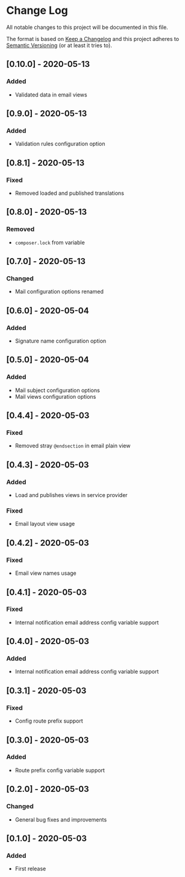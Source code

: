 # Change Log
All notable changes to this project will be documented in this file.

The format is based on [Keep a Changelog](http://keepachangelog.com/)
and this project adheres to [Semantic Versioning](http://semver.org/) (or at least it tries to).

## [0.10.0] - 2020-05-13
### Added
- Validated data in email views

## [0.9.0] - 2020-05-13
### Added
- Validation rules configuration option

## [0.8.1] - 2020-05-13
### Fixed
- Removed loaded and published translations

## [0.8.0] - 2020-05-13
### Removed
- `composer.lock` from variable

## [0.7.0] - 2020-05-13
### Changed
- Mail configuration options renamed

## [0.6.0] - 2020-05-04
### Added
- Signature name configuration option

## [0.5.0] - 2020-05-04
### Added
- Mail subject configuration options
- Mail views configuration options

## [0.4.4] - 2020-05-03
### Fixed
- Removed stray `@endsection` in email plain view

## [0.4.3] - 2020-05-03
### Added
- Load and publishes views in service provider
### Fixed
- Email layout view usage

## [0.4.2] - 2020-05-03
### Fixed
- Email view names usage

## [0.4.1] - 2020-05-03
### Fixed
- Internal notification email address config variable support

## [0.4.0] - 2020-05-03
### Added
- Internal notification email address config variable support

## [0.3.1] - 2020-05-03
### Fixed
- Config route prefix support

## [0.3.0] - 2020-05-03
### Added
- Route prefix config variable support

## [0.2.0] - 2020-05-03
### Changed
- General bug fixes and improvements

## [0.1.0] - 2020-05-03
### Added
- First release
